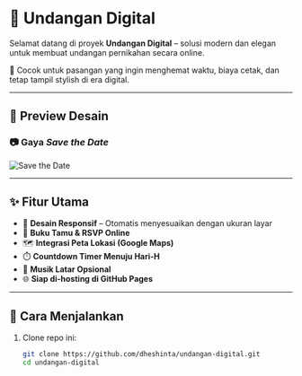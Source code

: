 # 💌 Undangan Digital

Selamat datang di proyek **Undangan Digital** – solusi modern dan elegan untuk membuat undangan pernikahan secara online.

🎯 Cocok untuk pasangan yang ingin menghemat waktu, biaya cetak, dan tetap tampil stylish di era digital.

---

## 🌸 Preview Desain

### 📷 Gaya *Save the Date*
![Save the Date](https://private-user-images.githubusercontent.com/219502133/469096138-5cedf535-1851-4372-84ab-e711460e5204.jpg)

---

## ✨ Fitur Utama

- 📱 **Desain Responsif** – Otomatis menyesuaikan dengan ukuran layar
- 💬 **Buku Tamu & RSVP Online**
- 🗺️ **Integrasi Peta Lokasi (Google Maps)**
- ⏱️ **Countdown Timer Menuju Hari-H**
- 🎵 **Musik Latar Opsional**
- 🌐 **Siap di-hosting di GitHub Pages**

---

## 🚀 Cara Menjalankan

1. Clone repo ini:
   ```bash
   git clone https://github.com/dheshinta/undangan-digital.git
   cd undangan-digital
